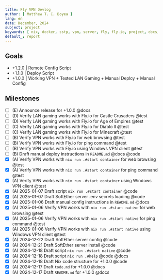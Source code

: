 ```yaml
---
title: Fly VPN Devlog
author: [ Matthew T. C. Boyea ]
lang: en
date: December, 2024
subject: project
keywords: [ nix, docker, sstp, vpn, server, fly, fly.io, project, docs, code, test, history, log ]
default_: report
---
```


## Goals

- +1.2.0 | Remote Config Script
- +1.1.0 | Deploy Script
- +1.0.0 | Working VPN + Tested LAN Gaming + Manual Deploy + Manual Config

## Milestones

- [ ] (E) Announce release for +1.0.0 @docs
- [ ] (D) Verify LAN gaming works with Fly.io for Castle Crusaders @test
- [ ] (D) Verify LAN gaming works with Fly.io for Age of Empires @test
- [ ] (C) Verify LAN gaming works with Fly.io for Diablo II @test
- [ ] (C) Verify LAN gaming works with Fly.io for Minecraft @test
- [ ] (B) Verify VPN works with Fly.io for web browsing @test
- [ ] (B) Verify VPN works with Fly.io for ping command @test
- [ ] (B) Verify VPN works with Fly.io using Windows VPN client @test
- [ ] (B) Draft manual deploy instructions in `README.md` @docs @code
- [x] (A) Verify VPN works with `nix run .#start container` for web browsing @test
- [x] (A) Verify VPN works with `nix run .#start container` for ping command @test
- [x] (A) Verify VPN works with `nix run .#start container` using Windows VPN client @test
- [x] (A) 2025-01-07 Draft script `nix run .#start container` @code
- [x] (A) 2025-01-07 Draft SoftEther server .env secrets loading @code
- [x] (A) 2025-01-06 Draft manual config instructions in `README.md` @docs
- [x] (A) 2025-01-06 Verify VPN works with `nix run .#start native` for web browsing @test
- [x] (A) 2025-01-06 Verify VPN works with `nix run .#start native` for ping command @test
- [x] (A) 2025-01-06 Verify VPN works with `nix run .#start native` using Windows VPN client @test
- [x] (A) 2024-12-22 Draft SoftEther server config @code
- [x] (A) 2024-12-21 Draft SoftEther server install @code
- [x] (A) 2024-12-18 Draft script `nix run .#start native` @code
- [x] (A) 2024-12-18 Draft script `nix run .#help` @code @docs
- [x] (A) 2024-12-18 Draft Nix code structure for +1.0.0 @code
- [x] (A) 2024-12-17 Draft `todo.md` for +1.0.0 @docs
- [x] (A) 2024-12-17 Draft `README.md` for +1.0.0 @docs
